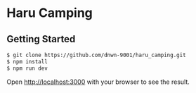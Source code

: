 # Haru Camping


## Getting Started

```bash
$ git clone https://github.com/dnwn-9001/haru_camping.git
$ npm install
$ npm run dev
```

Open [http://localhost:3000](http://localhost:3000) with your browser to see the result.

